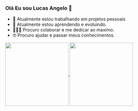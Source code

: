 ### Olá Eu sou Lucas Angelo 👋

- 🔭 Atualmente estou trabalhando em projetos pessoais
- 🌱 Atualmente estou aprendendo e evoluindo.
- 👨🏾‍🏭 Procuro colaborar e me dedicar ao maximo.
- 🤓 Procuro ajudar e passar meus conhecimentos.


<a href="https://github.com/lucas/github-readme-stats">
  <img height=200 align="center" src="https://github-readme-stats.vercel.app/api?username=lucas&show_icons=true&theme=tokyonight" />
</a>
<a href="https://github.com/lucas/anuraghazra/convoychat">
  <img height=200 align="center" src="https://github-readme-stats.vercel.app/api/top-langs?username=lucas&layout=compact&langs_count=8&card_width=320&show_icons=true&theme=tokyonight" />
</a>
